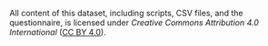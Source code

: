 All content of this dataset, including scripts, CSV files, and the questionnaire, is licensed under *Creative Commons Attribution 4.0 International* ([CC BY 4.0](https://creativecommons.org/licenses/by/4.0/)).
